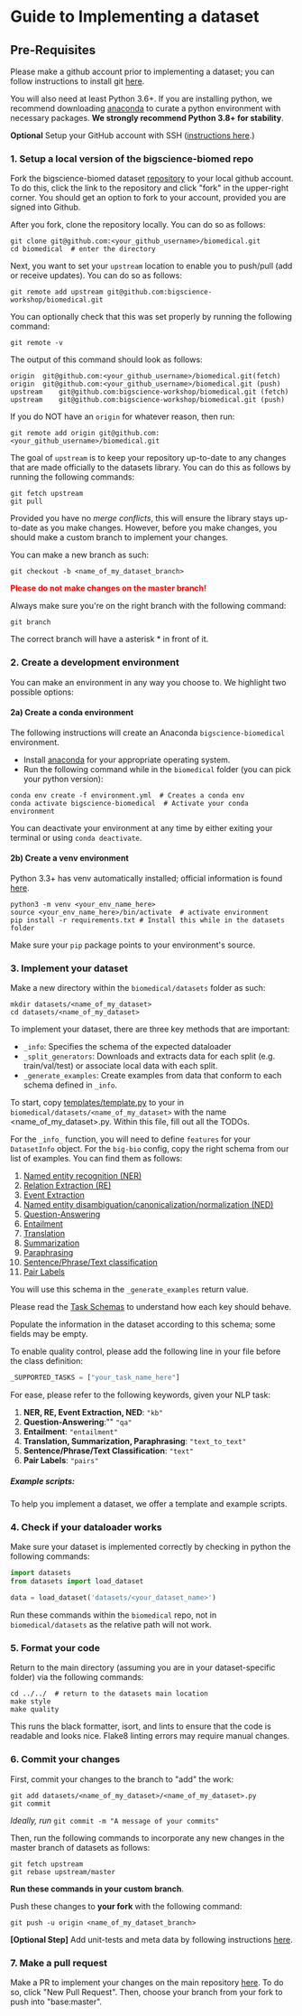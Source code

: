 # Guide to Implementing a dataset

## Pre-Requisites

Please make a github account prior to implementing a dataset; you can follow instructions to install git [here](https://git-scm.com/book/en/v2/Getting-Started-Installing-Git). 

You will also need at least Python 3.6+. If you are installing python, we recommend downloading [anaconda](https://docs.anaconda.com/anaconda/install/index.html) to curate a python environment with necessary packages. **We strongly recommend Python 3.8+ for stability**. 

**Optional** Setup your GitHub account with SSH ([instructions here](https://docs.github.com/en/authentication/connecting-to-github-with-ssh).)

### 1. **Setup a local version of the bigscience-biomed repo**
Fork the bigscience-biomed dataset [repository](https://github.com/bigscience-workshop/biomedical) to your local github account. To do this, click the link to the repository and click "fork" in the upper-right corner. You should get an option to fork to your account, provided you are signed into Github. 

After you fork, clone the repository locally. You can do so as follows:

    git clone git@github.com:<your_github_username>/biomedical.git
    cd biomedical  # enter the directory

Next, you want to set your `upstream` location to enable you to push/pull (add or receive updates). You can do so as follows:
    
    git remote add upstream git@github.com:bigscience-workshop/biomedical.git

You can optionally check that this was set properly by running the following command:
    
    git remote -v 

The output of this command should look as follows:

    origin  git@github.com:<your_github_username>/biomedical.git(fetch)
    origin  git@github.com:<your_github_username>/biomedical.git (push)
    upstream    git@github.com:bigscience-workshop/biomedical.git (fetch)
    upstream    git@github.com:bigscience-workshop/biomedical.git (push)

If you do NOT have an `origin` for whatever reason, then run:

    git remote add origin git@github.com:<your_github_username>/biomedical.git

The goal of `upstream` is to keep your repository up-to-date to any changes that are made officially to the datasets library. You can do this as follows by running the following commands:

    git fetch upstream
    git pull

Provided you have no *merge conflicts*, this will ensure the library stays up-to-date as you make changes. However, before you make changes, you should make a custom branch to implement your changes. 

You can make a new branch as such:

    git checkout -b <name_of_my_dataset_branch>

<p style="color:red"> <b> Please do not make changes on the master branch! </b></p>

Always make sure you're on the right branch with the following command:

    git branch

The correct branch will have a asterisk \* in front of it.

### 2. **Create a development environment** 
You can make an environment in any way you choose to. We highlight two possible options:

#### 2a) Create a conda environment

The following instructions will create an Anaconda `bigscience-biomedical` environment.

- Install [anaconda](https://docs.anaconda.com/anaconda/install/) for your appropriate operating system.
- Run the following command while in the `biomedical` folder (you can pick your python version):

```
conda env create -f environment.yml  # Creates a conda env
conda activate bigscience-biomedical  # Activate your conda environment
```

You can deactivate your environment at any time by either exiting your terminal or using `conda deactivate`.

#### 2b) Create a venv environment

Python 3.3+ has venv automatically installed; official information is found [here](https://packaging.python.org/en/latest/guides/installing-using-pip-and-virtual-environments/).

```
python3 -m venv <your_env_name_here>
source <your_env_name_here>/bin/activate  # activate environment
pip install -r requirements.txt # Install this while in the datasets folder
```
Make sure your `pip` package points to your environment's source.

### 3. Implement your dataset

Make a new directory within the `biomedical/datasets` folder as such: <br>

    mkdir datasets/<name_of_my_dataset>
    cd datasets/<name_of_my_dataset>

To implement your dataset, there are three key methods that are important:<br>

  * `_info`: Specifies the schema of the expected dataloader
  * `_split_generators`: Downloads and extracts data for each split (e.g. train/val/test) or associate local data with each split.
  * `_generate_examples`: Create examples from data that conform to each schema defined in `_info`.

To start, copy [templates/template.py](templates/template.py) to your in `biomedical/datasets/<name_of_my_dataset>` with the name <name_of_my_dataset>.py. Within this file, fill out all the TODOs.


For the `_info_` function, you will need to define `features` for your
`DatasetInfo` object. For the `big-bio` config, copy the right schema from our list of examples. You can find them as follows:

1. [Named entity recognition (NER)](https://github.com/bigscience-workshop/biomedical/blob/master/schemas/kb.py)
2. [Relation Extraction (RE)](https://github.com/bigscience-workshop/biomedical/blob/master/schemas/kb.py)
3. [Event Extraction](https://github.com/bigscience-workshop/biomedical/blob/master/schemas/kb.py)
4. [Named entity disambiguation/canonicalization/normalization (NED)](https://github.com/bigscience-workshop/biomedical/blob/master/schemas/kb.py)
5. [Question-Answering](https://github.com/bigscience-workshop/biomedical/blob/master/schemas/qa.py)
6. [Entailment](https://github.com/bigscience-workshop/biomedical/blob/master/schemas/entailment.py)
7. [Translation](https://github.com/bigscience-workshop/biomedical/blob/master/schemas/text_to_text.py)
8. [Summarization](https://github.com/bigscience-workshop/biomedical/blob/master/schemas/text_to_text.py)
9. [Paraphrasing](https://github.com/bigscience-workshop/biomedical/blob/master/schemas/text_to_text.py)
10. [Sentence/Phrase/Text classification](https://github.com/bigscience-workshop/biomedical/blob/master/schemas/text.py)
11. [Pair Labels](https://github.com/bigscience-workshop/biomedical/blob/master/schemas/pairs.py)

You will use this schema in the `_generate_examples` return value.

Please read the [Task Schemas](#task_schemas.md) to understand how each key should behave.

Populate the information in the dataset according to this schema; some fields may be empty.

To enable quality control, please add the following line in your file before the class definition:
```python
_SUPPORTED_TASKS = ["your_task_name_here"]
```
For ease, please refer to the following keywords, given your NLP task:
1. **NER, RE, Event Extraction, NED**: `"kb"`
2. **Question-Answering**:"" `"qa"`
3. **Entailment**: `"entailment"`
4. **Translation, Summarization, Paraphrasing**: `"text_to_text"`
5. **Sentence/Phrase/Text Classification**: `"text"`
6. **Pair Labels**: `"pairs"`

##### Example scripts:
To help you implement a dataset, we offer a template and example scripts.


### 4. Check if your dataloader works

Make sure your dataset is implemented correctly by checking in python the following commands:

```python
import datasets
from datasets import load_dataset

data = load_dataset('datasets/<your_dataset_name>')
```

Run these commands within the `biomedical` repo, not in `biomedical/datasets` as the relative path will not work.

### 5. Format your code 

Return to the main directory (assuming you are in your dataset-specific folder) via the following commands:

    cd ../../  # return to the datasets main location
    make style
    make quality

This runs the black formatter, isort, and lints to ensure that the code is readable and looks nice. Flake8 linting errors may require manual changes.

### 6. Commit your changes

First, commit your changes to the branch to "add" the work:

    git add datasets/<name_of_my_dataset>/<name_of_my_dataset>.py
    git commit

*Ideally, run* `git commit -m "A message of your commits"`

Then, run the following commands to incorporate any new changes in the master branch of datasets as follows:

    git fetch upstream
    git rebase upstream/master

**Run these commands in your custom branch**.

Push these changes to **your fork** with the following command:

    git push -u origin <name_of_my_dataset_branch>

**[Optional Step]** Add unit-tests and meta data by following instructions [here](https://huggingface.co/docs/datasets/share_dataset.html#adding-tests).

### 7. **Make a pull request** 

Make a PR to implement your changes on the main repository [here](https://github.com/huggingface/datasets/pulls). To do so, click "New Pull Request". Then, choose your branch from your fork to push into "base:master".

